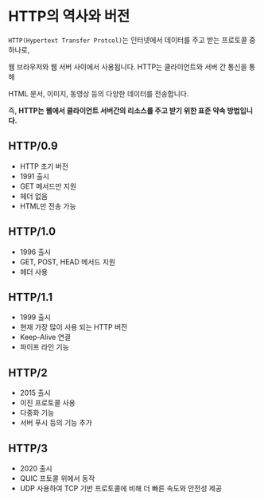 # HTTP의 역사와 버전
`HTTP(Hypertext Transfer Protcol)`는 인터넷에서 데이터를 주고 받는 프로토콜 중 하나로,

웹 브라우저와 웹 서버 사이에서 사용됩니다. HTTP는 클라이언트와 서버 간 통신을 통해

HTML 문서, 이미지, 동영상 등의 다양한 데이터를 전송합니다.

즉, **HTTP는 웹에서 클라이언트 서버간의 리소스를 주고 받기 위한 표준 약속 방법입니다.**

## HTTP/0.9
- HTTP 초기 버전
- 1991 출시
- GET 메서드만 지원
- 헤더 없음
- HTML만 전송 가능

## HTTP/1.0
- 1996 출시
- GET, POST, HEAD 메서드 지원
- 헤더 사용

## HTTP/1.1
- 1999 출시
- 현재 가장 많이 사용 되는 HTTP 버전
- Keep-Alive 연결
- 파이프 라인 기능

## HTTP/2
- 2015 출시
- 이진 프로토콜 사용
- 다중화 기능
- 서버 푸시 등의 기능 추가

## HTTP/3
- 2020 출시
- QUIC 프토콜 위에서 동작
- UDP 사용하여 TCP 기반 프로토콜에 비해 더 빠른 속도와 안전성 제공


